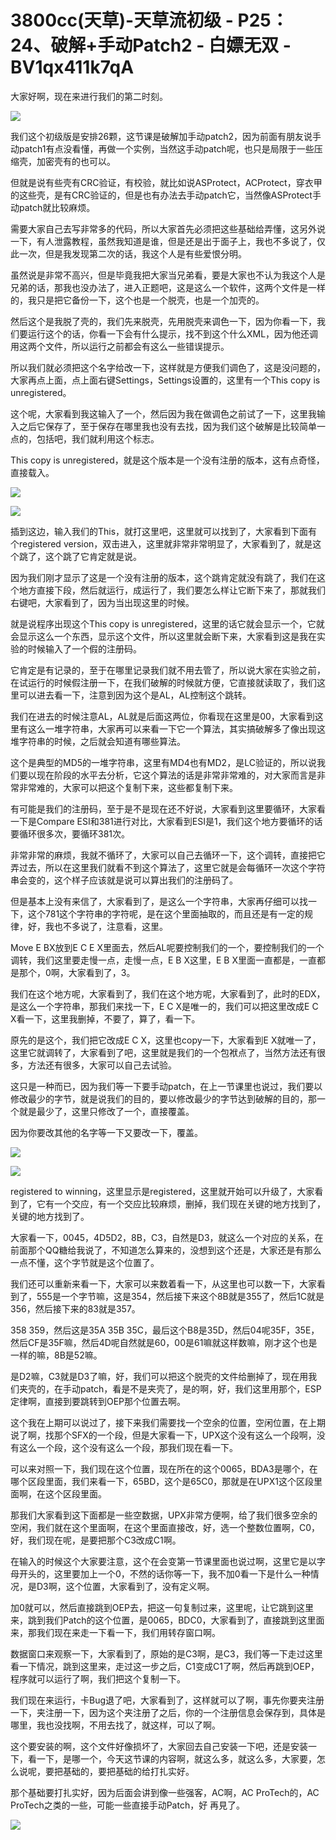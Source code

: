 # 3800cc(天草)-天草流初级 - P25：24、破解+手动Patch2 - 白嫖无双 - BV1qx411k7qA

大家好啊，现在来进行我们的第二时刻。

![](img/817d732444462e6709f4682c34a001bd_1.png)

我们这个初级版是安排26颗，这节课是破解加手动patch2，因为前面有朋友说手动patch1有点没看懂，再做一个实例，当然这手动patch呢，也只是局限于一些压缩壳，加密壳有的也可以。

但就是说有些壳有CRC验证，有校验，就比如说ASProtect，ACProtect，穿衣甲的这些壳，是有CRC验证的，但是也有办法去手动patch它，当然像ASProtect手动patch就比较麻烦。

需要大家自己去写非常多的代码，所以大家首先必须把这些基础给弄懂，这另外说一下，有人泄露教程，虽然我知道是谁，但是还是出于面子上，我也不多说了，仅此一次，但是我发现第二次的话，我这个人是有些爱恨分明。

虽然说是非常不高兴，但是毕竟我把大家当兄弟看，要是大家也不认为我这个人是兄弟的话，那我也没办法了，进入正题吧，这是这么一个软件，这两个文件是一样的，我只是把它备份一下，这个也是一个脱壳，也是一个加壳的。

然后这个是我脱了壳的，我们先来脱壳，先用脱壳来调色一下，因为你看一下，我们要运行这个的话，你看一下会有什么提示，找不到这个什么XML，因为他还调用这两个文件，所以运行之前都会有这么一些错误提示。

所以我们就必须把这个名字给改一下，这样就是方便我们调色了，这是没问题的，大家再点上面，点上面右键Settings，Settings设置的，这里有一个This copy is unregistered。

这个呢，大家看到我这输入了一个，然后因为我在做调色之前试了一下，这里我输入之后它保存了，至于保存在哪里我也没有去找，因为我们这个破解是比较简单一点的，包括吧，我们就利用这个标志。

This copy is unregistered，就是这个版本是一个没有注册的版本，这有点奇怪，直接载入。



![](img/817d732444462e6709f4682c34a001bd_3.png)

![](img/817d732444462e6709f4682c34a001bd_4.png)

插到这边，输入我们的This，就打这里吧，这里就可以找到了，大家看到下面有个registered version，双击进入，这里就非常非常明显了，大家看到了，就是这个跳了，这个跳了它肯定就是说。

因为我们刚才显示了这是一个没有注册的版本，这个跳肯定就没有跳了，我们在这个地方直接下段，然后就运行，成运行了，我们要怎么样让它断下来了，那就我们右键吧，大家看到了，因为当出现这里的时候。

就是说程序出现这个This copy is unregistered，这里的话它就会显示一个，它就会显示这么一个东西，显示这个文件，所以这里就会断下来，大家看到这是我在实验的时候输入了一个假的注册码。

它肯定是有记录的，至于在哪里记录我们就不用去管了，所以说大家在实验之前，在试运行的时候假注册一下，在我们破解的时候就方便，它直接就读取了，我们这里可以进去看一下，注意到因为这个是AL，AL控制这个跳转。

我们在进去的时候注意AL，AL就是后面这两位，你看现在这里是00，大家看到这里有这么一堆字符串，大家再可以来看一下它一个算法，其实搞破解多了像出现这堆字符串的时候，之后就会知道有哪些算法。

这个是典型的MD5的一堆字符串，这里有MD4也有MD2，是LC验证的，所以说我们要以现在阶段的水平去分析，它这个算法的话是非常非常难的，对大家而言是非常非常难的，大家可以把这个复制下来，这些都复制下来。

有可能是我们的注册码，至于是不是现在还不好说，大家看到这里要循环，大家看一下是Compare ESI和381进行对比，大家看到ESI是1，我们这个地方要循环的话要循环很多次，要循环381次。

非常非常的麻烦，我就不循环了，大家可以自己去循环一下，这个调转，直接把它弄过去，所以在这里我们就看不到这个算法了，这里它就是会每循环一次这个字符串会变的，这个样子应该就是说可以算出我们的注册码了。

但是基本上没有来信了，大家看到了，是这么一个字符串，大家再仔细可以找一下，这个781这个字符串的字符呢，是在这个里面抽取的，而且还是有一定的规律，好，我也不多说了，注意看，这里。

Move E BX放到E C E X里面去，然后AL呢要控制我们的一个，要控制我们的一个调转，我们这里要走慢一点，走慢一点，E B X这里，E B X里面一直都是，一直都是那个，0啊，大家看到了，3。

我们在这个地方呢，大家看到了，我们在这个地方呢，大家看到了，此时的EDX，是这么一个字符串，那我们来找一下，E C X是唯一的，我们可以把这里改成E C X看一下，这里我删掉，不要了，算了，看一下。

原先的是这个，我们把它改成E C X，这里也copy一下，大家看到E X就唯一了，这里它就调转了，大家看到了吧，这里就是我们的一个包袱点了，当然方法还有很多，方法还有很多，大家可以自己去试验。

这只是一种而已，因为我们等一下要手动patch，在上一节课里也说过，我们要以修改最少的字节，就是说我们的目的，要以修改最少的字节达到破解的目的，那一个就是最少了，这里只修改了一个，直接覆盖。

因为你要改其他的名字等一下又要改一下，覆盖。

![](img/817d732444462e6709f4682c34a001bd_6.png)

![](img/817d732444462e6709f4682c34a001bd_7.png)

registered to winning，这里显示是registered，这里就开始可以升级了，大家看到了，它有一个交应，有一个交应比较麻烦，删掉，我们现在关键的地方找到了，关键的地方找到了。

大家看一下，0045，4D5D2，8B，C3，自然是D3，就这么一个对应的关系，在前面那个QQ糖给我说了，不知道怎么算来的，没想到这个还是，大家还是有那么一点不懂，这个字节就是这个位置了。

我们还可以重新来看一下，大家可以来数着看一下，从这里也可以数一下，大家看到了，555是一个字节嘛，这是354，然后接下来这个8B就是355了，然后1C就是356，然后接下来的83就是357。

358 359，然后这是35A 35B 35C，最后这个B8是35D，然后04呢35F，35E，然后CF是35F嘛，然后4D呢自然就是60，00是61嘛就这样数嘛，刚才这个也是一样的嘛，8B是52嘛。

是D2嘛，C3就是D3了嘛，好，我们可以把这个脱壳的文件给删掉了，现在用我们夹壳的，在手动patch，看是不是夹壳了，是的啊，好，我们这里用那个，ESP定律啊，直接到要跳转到OEP那个位置去啊。

这个我在上期可以说过了，接下来我们需要找一个空余的位置，空闲位置，在上期说了啊，找那个SFX的一个段，但是大家看一下，UPX这个没有这么一个段啊，没有这么一个段，这个没有这么一个段，那我们现在看一下。

可以来对照一下，我们现在这个位置，现在所在的这个0065，BDA3是哪个，在哪个区段里面，我们来看一下，65BD，这个是65C0，那就是在UPX1这个区段里面啊，在这个区段里面。

那我们大家看到这下面都是一些空数据，UPX非常方便啊，给了我们很多空余的空闲，我们就在这个里面啊，在这个里面直接改，好，选一个整数位置啊，C0，好，我们现在呢，是要把那个C3改成C1啊。

在输入的时候这个大家要注意，这个在会变第一节课里面也说过啊，这里它是以字母开头的，这里要加上一个0，不然的话你等一下，我不加0看一下是什么一种情况，是D3啊，这个位置，大家看到了，没有定义啊。

加0就可以，然后直接跳到OEP去，把这一句复制过来，这里呢，让它跳到这里来，跳到我们Patch的这个位置，是0065，BDC0，大家看到了，直接跳到这里面来，那我们现在来走一下看一下，我们用转存窗口啊。

数据窗口来观察一下，大家看到了，原始的是C3啊，是C3，我们等一下走过这里看一下情况，跳到这里来，走过这一步之后，C1变成C1了啊，然后再跳到OEP，程序就可以运行了啊，我们把这个复制一下。

我们现在来运行，卡Bug退了吧，大家看到了，这样就可以了啊，事先你要夹注册一下，夹注册一下，因为这个夹注册了之后，你的一个注册信息会保存到，具体是哪里，我也没找啊，不用去找了，就这样，可以了啊。

这个要安装的啊，这个文件好像损坏了，大家回去自己安装一下吧，还是安装一下，看一下，是哪一个，今天这节课的内容啊，就这么多，就这么多，大家要，怎么说呢，要把基础的，要把基础的给打扎实好。

那个基础要打扎实好，因为后面会讲到像一些强客，AC啊，AC ProTech的，AC ProTech之类的一些，可能一些直接手动Patch，好 再見了。



![](img/817d732444462e6709f4682c34a001bd_9.png)